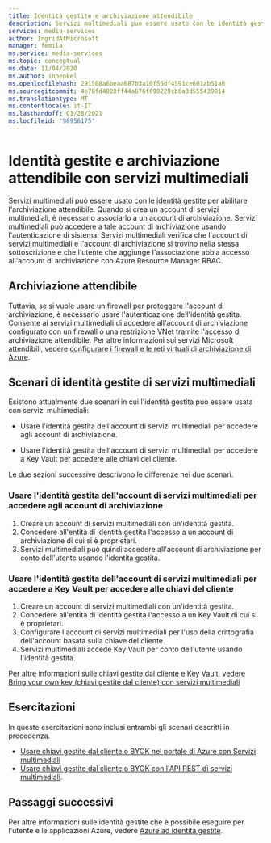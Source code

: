 ```yaml
---
title: Identità gestite e archiviazione attendibile
description: Servizi multimediali può essere usato con le identità gestite per abilitare l'archiviazione attendibile.
services: media-services
author: IngridAtMicrosoft
manager: femila
ms.service: media-services
ms.topic: conceptual
ms.date: 11/04/2020
ms.author: inhenkel
ms.openlocfilehash: 291508a6beaa687b3a10f55df4591ce601ab51a0
ms.sourcegitcommit: 4e70fd4028ff44a676f698229cb6a3d555439014
ms.translationtype: MT
ms.contentlocale: it-IT
ms.lasthandoff: 01/28/2021
ms.locfileid: "98956175"
---
```

# <a name="managed-identities-and-trusted-storage-with-media-services"></a>Identità gestite e archiviazione attendibile con servizi multimediali

Servizi multimediali può essere usato con le [identità gestite](../../active-directory/managed-identities-azure-resources/overview.md) per abilitare l'archiviazione attendibile. Quando si crea un account di servizi multimediali, è necessario associarlo a un account di archiviazione. Servizi multimediali può accedere a tale account di archiviazione usando l'autenticazione di sistema. Servizi multimediali verifica che l'account di servizi multimediali e l'account di archiviazione si trovino nella stessa sottoscrizione e che l'utente che aggiunge l'associazione abbia accesso all'account di archiviazione con Azure Resource Manager RBAC.

## <a name="trusted-storage"></a>Archiviazione attendibile

Tuttavia, se si vuole usare un firewall per proteggere l'account di archiviazione, è necessario usare l'autenticazione dell'identità gestita. Consente ai servizi multimediali di accedere all'account di archiviazione configurato con un firewall o una restrizione VNet tramite l'accesso di archiviazione attendibile.  Per altre informazioni sui servizi Microsoft attendibili, vedere [configurare i firewall e le reti virtuali di archiviazione di Azure](../../storage/common/storage-network-security.md#trusted-microsoft-services).

## <a name="media-services-managed-identity-scenarios"></a>Scenari di identità gestite di servizi multimediali

Esistono attualmente due scenari in cui l'identità gestita può essere usata con servizi multimediali:

- Usare l'identità gestita dell'account di servizi multimediali per accedere agli account di archiviazione.

- Usare l'identità gestita dell'account di servizi multimediali per accedere a Key Vault per accedere alle chiavi del cliente.

Le due sezioni successive descrivono le differenze nei due scenari.

### <a name="use-the-managed-identity-of-the-media-services-account-to-access-storage-accounts"></a>Usare l'identità gestita dell'account di servizi multimediali per accedere agli account di archiviazione

1. Creare un account di servizi multimediali con un'identità gestita.
1. Concedere all'entità di identità gestita l'accesso a un account di archiviazione di cui si è proprietari.
1. Servizi multimediali può quindi accedere all'account di archiviazione per conto dell'utente usando l'identità gestita.

### <a name="use-the-managed-identity-of-the-media-services-account-to-access-key-vault-to-access-customer-keys"></a>Usare l'identità gestita dell'account di servizi multimediali per accedere a Key Vault per accedere alle chiavi del cliente

1. Creare un account di servizi multimediali con un'identità gestita.
1. Concedere all'entità di identità gestita l'accesso a un Key Vault di cui si è proprietari.
1. Configurare l'account di servizi multimediali per l'uso della crittografia dell'account basata sulla chiave del cliente.
1. Servizi multimediali accede Key Vault per conto dell'utente usando l'identità gestita.

Per altre informazioni sulle chiavi gestite dal cliente e Key Vault, vedere [Bring your own key (chiavi gestite dal cliente) con servizi multimediali](concept-use-customer-managed-keys-byok.md)

## <a name="tutorials"></a>Esercitazioni

In queste esercitazioni sono inclusi entrambi gli scenari descritti in precedenza.

- [Usare chiavi gestite dal cliente o BYOK nel portale di Azure con Servizi multimediali](tutorial-byok-portal.md)
- [Usare chiavi gestite dal cliente o BYOK con l'API REST di servizi multimediali](tutorial-byok-postman.md).

## <a name="next-steps"></a>Passaggi successivi

Per altre informazioni sulle identità gestite che è possibile eseguire per l'utente e le applicazioni Azure, vedere [Azure ad identità gestite](../../active-directory/managed-identities-azure-resources/overview.md).